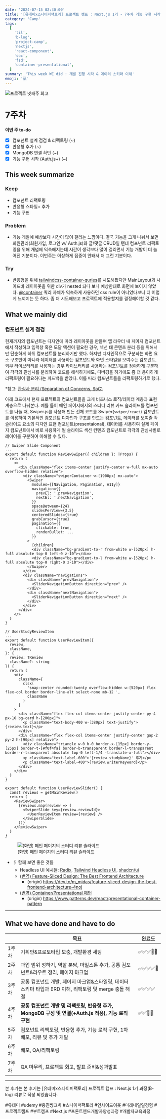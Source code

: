 ```yaml
---
date: '2024-07-15 02:30:00'
title: '[유데미x스나이퍼팩토리] 프로젝트 캠프 : Next.js 1기 - 7주차 기능 구현 시작?'
category: 'Camp'
tags:
  [
    'til',
    'b-log',
    'project-camp',
    'nextjs',
    'react-component',
    'soc',
    'fsd',
    'container-presentational',
  ]
summary: 'This week WE did : 개발 진행 시작 & 데이터 스키마 이해'
emoji: '💻'
---
```


![프로젝트 넷째주 회고](./thenextjs-week-7-cover.jpg)

# 7주차

**이번 주 to-do**

- [x] 컴포넌트 설계 점검 & 리팩토링 (~)
- [x] 반응형 추가 (~)
- [x] MongoDB 연결 확인 (~)
- [x] 기능 구현 시작 (Auth.js+) (~)

## This week summarize

### Keep

- 컴포넌트 리팩토링
- 반응형 스타일+ 추가
- 기능 구현

### Problem

- 기능 개발에 예상보다 시간이 많이 걸리는 느낌이다. 결국 기능을 크게 나눠서 보면 회원관리(회원가입, 로그인 w/ Auth.js)와 글/댓글 CRUD일 텐데 컴포넌트 리팩토링을 위해 개념에 익숙해지는데 시간이 생각보다 많이 걸리면서 기능 개발이 더 늘어진 기분이다. 이번주는 이상하게 집중이 안돼서 더 그런 기분이다.

### Try

- 반응형을 위해 [tailwindcss-container-quries](https://github.com/tailwindlabs/tailwindcss-container-queries)를 시도해봤지만 MainLayout과 사이드바 레이아웃을 위한 div가 nested 되다 보니 예상한대로 화면에 보이지 않았다. [@container](https://developer.mozilla.org/en-US/docs/Web/CSS/@container) 쿼리 자체가 익숙하게 사용하던 css rule이 아니었다보니 더 어렵게 느껴지는 듯 하다. 좀 더 시도해보고 프로젝트에 적용할지를 결정해야할 것 같다.

## What we mainly did

### 컴포넌트 설계 점검

현재까지의 컴포넌트는 디자인에 따라 레이아웃을 만들며 앱 라우터 내 페이지 컴포넌트에서 작성하고 입력창 혹은 모달 액션이 필요한 경우, 섹션 태 콘텐츠 분리 등을 위해서만 단순하게 하위 컴포넌트를 분리하기만 했다. 하지만 디자인적으로 구분되는 화면 요소 구조만이 아니라 데이터를 사용하는 컴포넌트와 화면 스타일을 보여주는 컴포넌트, 외부 라이브러리를 사용하는 경우 라이브러리를 사용하는 컴포넌트를 정확하게 구분하여 각각의 관심사를 분리하여 코드를 해석하기에도, 디버깅을 하기에도 좀 더 용이하게 리팩토링이 필요하다는 피드백을 받았다. 이를 따라 컴포넌트들을 리팩토링하기로 했다.

\*참고: [관심사 분리 (Separation of Concerns, SoC)](https://ko.wikipedia.org/wiki/%EA%B4%80%EC%8B%AC%EC%82%AC_%EB%B6%84%EB%A6%AC)

아래 코드에서 현재 프로젝트의 컴포넌트들을 크게 비즈니스 로직/데이터 계층과 표현 계층으로 나눠본다. 예를 들어 메인 페이지에서의 스터디 리뷰 카드 슬라이드를 컴포넌트를 나눌 때, Swiper.js를 사용해 만든 전체 코드를 Swiper(`swiper/react`) 컴포넌트를 이용하여 기본적인 컴포넌트 디자인과 구조를 만드는 컴포넌트, 데이터를 보여줄 각 슬라이드 요소의 디자인 표현 컴포넌트(presentaional), 데이터를 사용하여 실제 페이지 컴포넌트에서 바로 사용하게 될 슬라이드 섹션 컨텐츠 컴포넌트로 각각의 관심사별로 레이어를 구분하여 이해할 수 있다.

```tsx
// Swiper Slide Component
...
export default function ReviewSwiper({ children }: TProps) {
  return (
    <>
      <div className="flex items-center justify-center w-full mx-auto overflow-hidden relative">
        <div className="swiperContainer w-[1900px] mx-auto">
          <Swiper
            modules={[Navigation, Pagination, A11y]}
            navigation={{
              prevEl: '.prevNavigation',
              nextEl: '.nextNavigation',
            }}
            spaceBetween={24}
            slidesPerView={3.5}
            centeredSlides={true}
            grabCursor={true}
            pagination={{
              clickable: true,
              renderBullet: ...
            }}
          >
            {children}
            <div className="bg-gradient-to-r from-white w-[520px] h-full absolute top-0 left-0 z-10"></div>
            <div className="bg-gradient-to-l from-white w-[520px] h-full absolute top-0 right-0 z-10"></div>
          </Swiper>
        </div>
        <div className="navigations">
          <div className="prevNavigation">
            <SliderNavigationButton direction="prev" />
          </div>
          <div className="nextNavigation">
            <SliderNavigationButton direction="next" />
          </div>
        </div>
      </div>
    </>
  )
}
```

```tsx
// UserStudyReviewItem
...
export default function UserReviewItem({
  review,
  className,
}: {
  review: TReview
  className?: string
}) {
  return (
    <div
      className={
        clsx(
          'snap-center rounded-twenty overflow-hidden w-[520px] flex flex-col border border-line-alt select-none mb-12 ',
          className
        )
      }
    >
      <div className="flex flex-col items-center justify-center py-4 px-16 bg-card h-[200px]">
        <p className="text-body-400 w-[380px] text-justify">{review.text}</p>
      </div>
      <div className="flex flex-col items-center justify-center gap-2 py-2 h-[90px] relative">
        <div className="triangle w-0 h-0 border-x-[15px] border-y-[25px] border-t-[#f0f4fa] border-b-transparent border-l-transparent border-r-transparent absolute top-0 left-1/4 -translate-x-full"></div>
        <p className="text-label-600">'{review.studyName}' 후기</p>
        <p className="text-label-400">{review.writerKeyword}</p>
      </div>
    </div>
  )
}
```

```tsx
export default function UserReviewSlider() {
  const reviews = getMainReview()
  return (
    <ReviewSwiper>
      {reviews.map(review => (
        <SwiperSlide key={review.reviewId}>
          <UserReviewItem review={review} />
        </SwiperSlide>
      ))}
    </ReviewSwiper>
  )
}
```

<figure>
  <img src="./thenextjs-week-7-1.jpg" alt="(화면) 메인 페이지의 스터디 리뷰 슬라이드" />
  <figcaption>(화면) 메인 페이지의 스터디 리뷰 슬라이드</figcaption>
</figure>

- 🖇️ 함께 보면 좋은 것들
  - Headless UI 예시들: [Radix](https://www.radix-ui.com/primitives/docs/overview/introduction), [Tailwind Headless UI](https://github.com/tailwindlabs/headlessui), [shadcn/ui](https://ui.shadcn.com/docs)
  - [(번역) Feature-Sliced Design: The Best Frontend Architecture](https://emewjin.github.io/feature-sliced-design/)
    - (origin) https://dev.to/m_midas/feature-sliced-design-the-best-frontend-architecture-4noj
  - [(번역) Container/Presentational 패턴](https://patterns-dev-kr.github.io/design-patterns/container-presentational-pattern/)
    - (origin) https://www.patterns.dev/react/presentational-container-pattern

---

## What we have done and have to do

|       | 목표                                                                                                   | 완료도     |
| ----- | ------------------------------------------------------------------------------------------------------ | ---------- |
| 1주차 | 기획안&프로토타입 보충, 개발환경 세팅                                                                  | ✅✅✅🔲🔲 |
| 2주차 | 과업 범위 정하기, 역할 분담, 마일스톤 추가, 공통 컴포넌트&라우트 정리, 페이지 마크업                   | ✅✅✅✅🔲 |
| 3주차 | 공통 컴포넌트 개발, 페이지 마크업&스타일링, 데이터 스키마 타입과 ERD 이해, 리팩토링 및 merge 충돌 해결 | ✅✅✅✅   |
| 4주차 | **공통 컴포넌트 개발 및 리팩토링, 반응형 추가, MongoDB 구성 및 연결(+Auth.js 적용), 기능 로직 구현**   | ✅✅🔲🔲   |
| 5주차 | 컴포넌트 리팩토링, 반응형 추가, 기능 로직 구현, 1차 배포, 리뷰 및 추가 개발                            |            |
| 6주차 | 배포, QA/리팩토링                                                                                      |            |
| 7주차 | QA 마무리, 프로젝트 회고, 발표 준비&성과발표                                                           |            |

---

본 후기는 본 후기는 [유데미x스나이퍼팩토리] 프로젝트 캠프 : Next.js 1기 과정(B-log) 리뷰로 작성 되었습니다.

#유데미 #udemy #웅진씽크빅 #스나이퍼팩토리 #인사이드아웃 #미래내일일경험 #프로젝트캠프 #부트캠프 #Next.js #프론트엔드개발자양성과정 #개발자교육과정
